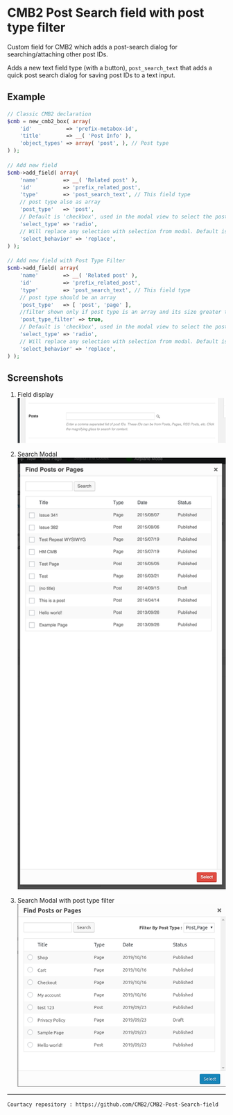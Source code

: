 CMB2 Post Search field with post type filter
======================

Custom field for CMB2 which adds a post-search dialog for searching/attaching other post IDs.

Adds a new text field type (with a button), `post_search_text` that adds a quick post search dialog for saving post IDs to a text input.

## Example

```php
// Classic CMB2 declaration
$cmb = new_cmb2_box( array(
	'id'           => 'prefix-metabox-id',
	'title'        => __( 'Post Info' ),
	'object_types' => array( 'post', ), // Post type
) );

// Add new field
$cmb->add_field( array(
	'name'        => __( 'Related post' ),
	'id'          => 'prefix_related_post',
	'type'        => 'post_search_text', // This field type
	// post type also as array
	'post_type'   => 'post',
	// Default is 'checkbox', used in the modal view to select the post type
	'select_type' => 'radio',
	// Will replace any selection with selection from modal. Default is 'add'
	'select_behavior' => 'replace',
) );

// Add new field with Post Type Filter
$cmb->add_field( array(
	'name'        => __( 'Related post' ),
	'id'          => 'prefix_related_post',
	'type'        => 'post_search_text', // This field type
	// post type should be an array
	'post_type'   => [ 'post', 'page' ],
	//filter shown only if post type is an array and its size greater than or equal to two
	'post_type_filter' => true,
	// Default is 'checkbox', used in the modal view to select the post type
	'select_type' => 'radio',
	// Will replace any selection with selection from modal. Default is 'add'
	'select_behavior' => 'replace',
) );

```

## Screenshots

1. Field display  
![Field display](https://raw.githubusercontent.com/nandakrishnancse/CMB2-Post-Search-field-with-post-type-filter/master/post-search-field.png)

2. Search Modal  
![Search Modal](https://raw.githubusercontent.com/nandakrishnancse/CMB2-Post-Search-field-with-post-type-filter/master/post-search-dialog.png)

3. Search Modal with post type filter  
![Search Modal](https://raw.githubusercontent.com/nandakrishnancse/CMB2-Post-Search-field-with-post-type-filter/master/post-search-filter-dialog.png)

----
```
Courtacy repository : https://github.com/CMB2/CMB2-Post-Search-field
```
